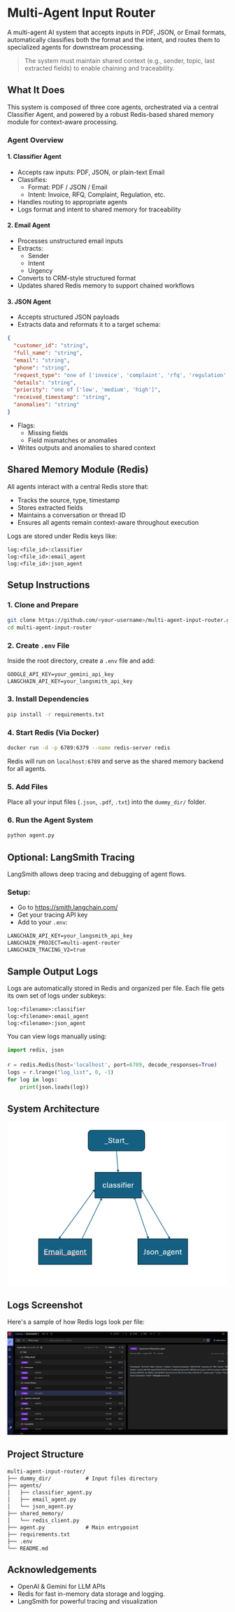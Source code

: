 
# Multi-Agent Input Router

A multi-agent AI system that accepts inputs in PDF, JSON, or Email formats, automatically classifies both the format and the intent, and routes them to specialized agents for downstream processing.

> The system must maintain shared context (e.g., sender, topic, last extracted fields) to enable chaining and traceability.

## What It Does

This system is composed of three core agents, orchestrated via a central Classifier Agent, and powered by a robust Redis-based shared memory module for context-aware processing.

### Agent Overview

#### 1. Classifier Agent
- Accepts raw inputs: PDF, JSON, or plain-text Email
- Classifies:
  - Format: PDF / JSON / Email
  - Intent: Invoice, RFQ, Complaint, Regulation, etc.
- Handles routing to appropriate agents
- Logs format and intent to shared memory for traceability

#### 2. Email Agent
- Processes unstructured email inputs
- Extracts:
  - Sender
  - Intent
  - Urgency
- Converts to CRM-style structured format
- Updates shared Redis memory to support chained workflows

#### 3. JSON Agent
- Accepts structured JSON payloads
- Extracts data and reformats it to a target schema:

```json
{
  "customer_id": "string",
  "full_name": "string",
  "email": "string",
  "phone": "string",
  "request_type": "one of ['invoice', 'complaint', 'rfq', 'regulation', 'other']",
  "details": "string",
  "priority": "one of ['low', 'medium', 'high']",
  "received_timestamp": "string",
  "anomalies": "string"
}
```

- Flags:
  - Missing fields  
  - Field mismatches or anomalies  
- Writes outputs and anomalies to shared context

## Shared Memory Module (Redis)

All agents interact with a central Redis store that:
- Tracks the source, type, timestamp
- Stores extracted fields
- Maintains a conversation or thread ID
- Ensures all agents remain context-aware throughout execution

Logs are stored under Redis keys like:
```
log:<file_id>:classifier
log:<file_id>:email_agent
log:<file_id>:json_agent
```

## Setup Instructions

### 1. Clone and Prepare
```bash
git clone https://github.com/<your-username>/multi-agent-input-router.git
cd multi-agent-input-router
```

### 2. Create `.env` File
Inside the root directory, create a `.env` file and add:
```env
GOOGLE_API_KEY=your_gemini_api_key
LANGCHAIN_API_KEY=your_langsmith_api_key
```

### 3. Install Dependencies
```bash
pip install -r requirements.txt
```

### 4. Start Redis (Via Docker)
```bash
docker run -d -p 6789:6379 --name redis-server redis
```

Redis will run on `localhost:6789` and serve as the shared memory backend for all agents.

### 5. Add Files
Place all your input files (`.json`, `.pdf`, `.txt`) into the `dummy_dir/` folder.

### 6. Run the Agent System
```bash
python agent.py
```

## Optional: LangSmith Tracing

LangSmith allows deep tracing and debugging of agent flows.

### Setup:
- Go to https://smith.langchain.com/
- Get your tracing API key
- Add to your `.env`:
```env
LANGCHAIN_API_KEY=your_langsmith_api_key
LANGCHAIN_PROJECT=multi-agent-router
LANGCHAIN_TRACING_V2=true
```

## Sample Output Logs

Logs are automatically stored in Redis and organized per file. Each file gets its own set of logs under subkeys:
```
log:<filename>:classifier
log:<filename>:email_agent
log:<filename>:json_agent
```

You can view logs manually using:
```python
import redis, json

r = redis.Redis(host='localhost', port=6789, decode_responses=True)
logs = r.lrange("log_list", 0, -1)
for log in logs:
    print(json.loads(log))
```

## System Architecture

![Architecture Diagram Placeholder](./assets/architecture1.png)

## Logs Screenshot

Here's a sample of how Redis logs look per file:

![Logs UI Placeholder](./assets/logs.png)

## Project Structure

```
multi-agent-input-router/
├── dummy_dir/           # Input files directory
├── agents/
│   ├── classifier_agent.py
│   ├── email_agent.py
│   └── json_agent.py
├── shared_memory/
│   └── redis_client.py
├── agent.py             # Main entrypoint
├── requirements.txt
├── .env
└── README.md
```

## Acknowledgements

- OpenAI & Gemini for LLM APIs
- Redis for fast in-memory data storage and logging.
- LangSmith for powerful tracing and visualization



